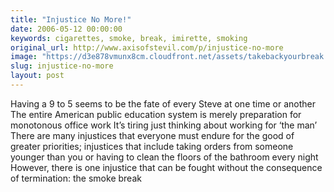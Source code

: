 ```yaml
---
title: "Injustice No More!"
date: 2006-05-12 00:00:00
keywords: cigarettes, smoke, break, imirette, smoking
original_url: http://www.axisofstevil.com/p/injustice-no-more
image: "https://d3e878vmunx8cm.cloudfront.net/assets/takebackyourbreak.jpg"
slug: injustice-no-more
layout: post
---
```


Having a 9 to 5 seems to be the fate of every Steve at one time or another The entire American public education system is merely preparation for monotonous office work  It’s tiring just thinking about working for ‘the man’ There are many injustices that everyone must endure for the good of greater priorities; injustices that include taking orders from someone younger than you or having to clean the floors of the bathroom every night However, there is one injustice that can be fought without the consequence of termination: the smoke break

